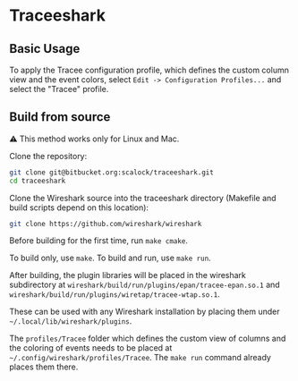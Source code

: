 # Traceeshark

## Basic Usage

To apply the Tracee configuration profile, which defines the custom column view and the event colors, select `Edit -> Configuration Profiles...` and select the "Tracee" profile.

## Build from source

:warning: This method works only for Linux and Mac.

Clone the repository:

```bash
git clone git@bitbucket.org:scalock/traceeshark.git
cd traceeshark
```

Clone the Wireshark source into the traceeshark directory (Makefile and build scripts depend on this location):

```bash
git clone https://github.com/wireshark/wireshark
```

Before building for the first time, run `make cmake`.

To build only, use `make`. To build and run, use `make run`.

After building, the plugin libraries will be placed in the wireshark subdirectory at `wireshark/build/run/plugins/epan/tracee-epan.so.1` and `wireshark/build/run/plugins/wiretap/tracee-wtap.so.1`.

These can be used with any Wireshark installation by placing them under `~/.local/lib/wireshark/plugins`.

The `profiles/Tracee` folder which defines the custom view of columns and the coloring of events needs to be placed at `~/.config/wireshark/profiles/Tracee`. The `make run` command already places them there.
